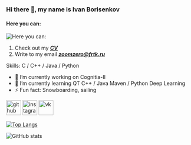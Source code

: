 ### Hi there 👋, my name is Ivan Borisenkov
#### Here you can:
![Here you can:](https://sun9-35.userapi.com/impg/SHXKeL-iG9Ea7q8B7yNHflpNdFWAb9xabvozuw/WLFaN-moLpI.jpg?size=688x412&quality=96&sign=3d91434b106886696fe32097f499d11e&type=album)

1. Check out my [***CV***](CV.pdf)
2. Write to my email ***zoomzero@frtk.ru*** 

Skills: C / C++ / Java / Python

- 🔭 I’m currently working on Cognitia-II 
- 🌱 I’m currently learning QT C++ / Java Maven / Python Deep Learning 
- ⚡ Fun fact: Snowboarding, sailing 


[<img src='https://cdn.jsdelivr.net/npm/simple-icons@3.0.1/icons/github.svg' alt='github' height='40'>](https://github.com/ZoomZero)  [<img src='https://cdn.jsdelivr.net/npm/simple-icons@3.0.1/icons/instagram.svg' alt='instagram' height='40'>](https://www.instagram.com/fadevapor/)  [<img src='https://cdn.jsdelivr.net/npm/simple-icons@3.0.1/icons/vk.svg' alt='vk' height='40'>](https://vk.com/zoomzero)  

[![Top Langs](https://github-readme-stats.vercel.app/api/top-langs/?username=ZoomZero)](https://github.com/anuraghazra/github-readme-stats)

![GitHub stats](https://github-readme-stats.vercel.app/api?username=ZoomZero&show_icons=true)  
